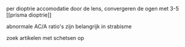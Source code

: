 per dioptrie accomodatie door de lens, convergeren de ogen met 3-5 [[prisma dioptrie]] 

abnormale AC/A ratio's zijn belangrijk in strabisme

zoek artikelen met schetsen op